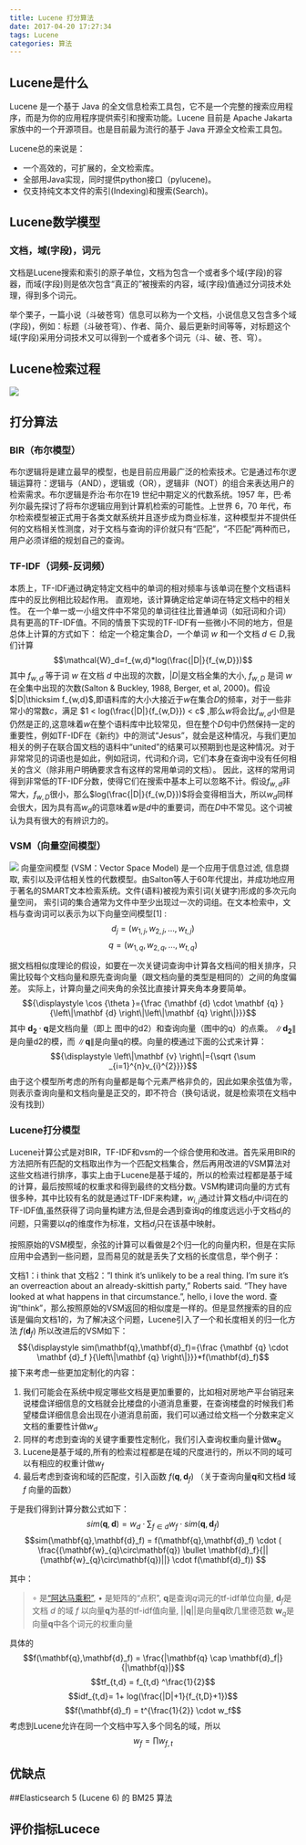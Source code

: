 ```yaml
---
title: Lucene 打分算法
date: 2017-04-20 17:27:34
tags: Lucene
categories: 算法
---
```

## Lucene是什么

Lucene 是一个基于 Java 的全文信息检索工具包，它不是一个完整的搜索应用程序，而是为你的应用程序提供索引和搜索功能。Lucene 目前是 Apache Jakarta 家族中的一个开源项目。也是目前最为流行的基于 Java 开源全文检索工具包。

Lucene总的来说是：

* 一个高效的，可扩展的，全文检索库。
* 全部用Java实现，同时提供python接口（pylucene)。
* 仅支持纯文本文件的索引(Indexing)和搜索(Search)。

## Lucene数学模型

### 文档，域(字段)，词元

文档是Lucene搜索和索引的原子单位，文档为包含一个或者多个域(字段)的容器，而域(字段)则是依次包含“真正的”被搜索的内容，域(字段)值通过分词技术处理，得到多个词元。

举个栗子，一篇小说（斗破苍穹）信息可以称为一个文档，小说信息又包含多个域(字段)，例如：标题（斗破苍穹）、作者、简介、最后更新时间等等，对标题这个域(字段)采用分词技术又可以得到一个或者多个词元（斗、破、苍、穹）。

## Lucene检索过程

![](/images/LuceneSearch.jpg)

## 打分算法

### BIR（布尔模型）

布尔逻辑将是建立最早的模型，也是目前应用最广泛的检索技术。它是通过布尔逻辑运算符：逻辑与（AND），逻辑或（OR），逻辑非（NOT）的组合来表达用户的检索需求。布尔逻辑是乔治·布尔在19 世纪中期定义的代数系统。1957 年，巴·希列尔最先探讨了将布尔逻辑应用到计算机检索的可能性。上世界 6，70 年代，布尔检索模型被正式用于各类文献系统并且逐步成为商业标准，这种模型并不提供任何的文档相关性测度，对于文档与查询的评价就只有“匹配”，“不匹配”两种而已，用户必须详细的规划自己的查询。

### TF-IDF（词频-反词频）

本质上，TF-IDF通过确定特定文档中的单词的相对频率与该单词在整个文档语料库中的反比例相比较起作用。 直观地，该计算确定给定单词在特定文档中的相关性。 在一个单一或一小组文件中不常见的单词往往比普通单词（如冠词和介词）具有更高的TF-IDF值。不同的情景下实现的TF-IDF有一些微小不同的地方，但是总体上计算的方式如下：
给定一个稳定集合$D$，一个单词 $w$ 和一个文档 $d \in D$,我们计算$$\mathcal{W}_d=f_{w,d}*log(\frac{|D|}{f_{w,D}})$$其中 $f_{w,d}$ 等于词 $w$ 在文档 $d$ 中出现的次数，$|D|$是文档全集的大小, $f_{w,D}$ 是词 $w$ 在全集中出现的次数(Salton & Buckley, 1988, Berger, et al, 2000)。假设$|D|\thicksim f_{w,d}$,即语料库的大小大接近于$w$在集合$D$的频率，对于一些非常小的常数$c$，满足 $1 < log(\frac{|D|}{f_{w,D}}) < c$ ,那么$w$将会比$f_{w,d}$小但是仍然是正的,这意味着$w$在整个语料库中比较常见，但在整个$D$句中仍然保持一定的重要性，例如TF-IDF在《新约》中的测试“Jesus”，就会是这种情况，与我们更加相关的例子在联合国文档的语料中“united”的结果可以预期到也是这种情况。对于非常常见的词语也是如此，例如冠词，代词和介词，它们本身在查询中没有任何相关的含义（除非用户明确要求含有这样的常用单词的文档）。 因此，这样的常用词得到非常低的TF-IDF分数，使得它们在搜索中基本上可以忽略不计。假设$f_{w,d}$非常大，$f_{w,D}$很小，那么$log(\frac{|D|}{f_{w,D}})$将会变得相当大，所以$w_d$同样会很大，因为具有高$w_d$的词意味着$w$是$d$中的重要词，而在$D$中不常见。这个词被认为具有很大的有辨识力的。


### VSM（向量空间模型）

![](/images/vsm.jpg)
向量空间模型 (VSM：Vector Space Model) 是一个应用于信息过滤, 信息撷取, 索引以及评估相关性的代数模型。由Salton等人于60年代提出，并成功地应用于著名的SMART文本检索系统。文件(语料)被视为索引词(关键字)形成的多次元向量空间， 索引词的集合通常为文件中至少出现过一次的词组。在文本检索中，文档与查询词可以表示为以下向量空间模型[1] :$$d_j = (w_{1,j},w_{2,j},…,w_{t,j})$$$$
q = (w_{1,q},w_{2,q},…,w_{t,q})$$
 
据文档相似度理论的假设，如要在一次关键词查询中计算各文档间的相关排序，只需比较每个文档向量和原先查询向量（跟文档向量的类型是相同的）之间的角度偏差。
实际上，计算向量之间夹角的余弦比直接计算夹角本身要简单。
$${\displaystyle \cos {\theta }={\frac {\mathbf {d} \cdot \mathbf {q} }{\left\|\mathbf {d} \right\|\left\|\mathbf {q} \right\|}}}$$
其中 ${\displaystyle \mathbf {d_{2}} \cdot \mathbf {q} }$是文档向量（即上 图中的d2）和查询向量（图中的q）的点乘。 ${\displaystyle \left\|\mathbf {d_{2}} \right\|}$是向量d2的模，而 ${\displaystyle \left\|\mathbf {q} \right\|}$是向量q的模。向量的模通过下面的公式来计算：
$${\displaystyle \left\|\mathbf {v} \right\|={\sqrt {\sum _{i=1}^{n}v_{i}^{2}}}}$$
由于这个模型所考虑的所有向量都是每个元素严格非负的，因此如果余弦值为零，则表示查询向量和文档向量是正交的，即不符合（换句话说，就是检索项在文档中没有找到）
  

### Lucene打分模型
Lucene计算公式是对BIR，TF-IDF和vsm的一个综合使用和改进。首先采用BIR的方法把所有匹配的文档取出作为一个匹配文档集合，然后再用改进的VSM算法对这些文档进行排序，事实上由于Lucene是基于域的，所以的检索过程都是基于域的计算，最后按照域的权重求和得到最终的文档分数。VSM构建词向量的方式有很多种，其中比较有名的就是通过TF-IDF来构建，$w_{i,j}$通过计算文档$d_j$中$i$词在的TF-IDF值,虽然获得了词向量构建方法,但是会遇到查询$q$的维度远远小于文档$d_j$的问题，只需要以$q$的维度作为标准，文档$d_j$只在该基中映射。

按照原始的VSM模型，余弦的计算可以看做是2个归一化的向量内积，但是在实际应用中会遇到一些问题，显而易见的就是丢失了文档的长度信息，举个例子：

文档1：i think that
文档2：”I think it’s unlikely to be a real thing. I’m sure it’s an overreaction about an already-skittish party,” Roberts said. “They have looked at what happens in that circumstance.”, hello, i love the word.
查询“think”，那么按照原始的VSM返回的相似度是一样的。但是显然搜索的目的应该是偏向文档1的，为了解决这个问题，Lucene引入了一个和长度相关的归一化方法 $f(\mathbf{d}_f)$ 所以改进后的VSM如下：$${\displaystyle sim(\mathbf{q},\mathbf{d}_f)={\frac {\mathbf {q} \cdot \mathbf {d}_f }{\left\|\mathbf {q} \right\|}}}*f(\mathbf{d}_f)$$
接下来考虑一些更加定制化的内容：

1. 我们可能会在系统中规定哪些文档是更加重要的，比如相对房地产平台销冠来说楼盘详细信息的文档就会比楼盘的小道消息重要，在查询楼盘的时候我们希望楼盘详细信息会出现在小道消息前面，我们可以通过给文档一个分数来定义文档的重要性计做$w_{d}$
2. 同样的考虑到查询的关键字重要性定制化，我们引入查询权重向量计做$\mathbf{w}_{q}$
3. Lucene是基于域的,所有的检索过程都是在域的尺度进行的，所以不同的域可以有相应的权重计做$w_{f}$
4. 最后考虑到查询和域的匹配度，引入函数 $f(\mathbf{q},\mathbf{d}_f)$ （关于查询向量$\mathbf{q}$和文档$\mathbf{d}$ 域 $f$ 向量的函数） 

于是我们得到计算分数公式如下：
$$sim(\mathbf{q}, \mathbf{d}) = w_d \cdot \sum_{f \in d}w_f \cdot sim(\mathbf{q},\mathbf{d}_f)$$ $$sim(\mathbf{q},\mathbf{d}_f) = f(\mathbf{q},\mathbf{d}_f) \cdot ( \frac{(\mathbf{w}_{q}\circ\mathbf{q}) \bullet \mathbf{d}_f}{||(\mathbf{w}_{q}\circ\mathbf{q})||} \cdot f(\mathbf{d}_f)) $$

其中：
> $\circ$ 是[“阿达马乘积”](https://zh.wikipedia.org/wiki/%E7%9F%A9%E9%99%A3%E4%B9%98%E6%B3%95#.E7.B4.94.E9.87.8F.E4.B9.98.E7.A9.8D), 
> $\bullet$ 是矩阵的“点积”, 
> $\mathbf{q}$是查询$q$词元的tf-idf单位向量, 
> $\mathbf{d}_f$是文档 $d$ 的域 $f$ 以向量$\mathbf{q}$为基的tf-idf值向量,
> $||\mathbf{q}||$是向量$\mathbf{q}$欧几里德范数
> $\mathbf{w}_q$是向量$\mathbf{q}$中各个词元的权重向量

具体的
$$f(\mathbf{q},\mathbf{d}_f) = \frac{|\mathbf{q} \cap \mathbf{d}_f|}{|\mathbf{q}|}$$$$tf_{t,d} = f_{t,d} ^\frac{1}{2}$$$$idf_{t,d}= 1+ log(\frac{|D|+1}{f_{t,D}+1})$$$$f(\mathbf{d}_f) = t^{\frac{1}{2}} \cdot w_f$$
考虑到Lucene允许在同一个文档中写入多个同名的域，所以$$w_f = \prod w_{f,t}  $$

## 优缺点

##Elasticsearch 5 (Lucene 6) 的 BM25 算法

## 评价指标Lucece